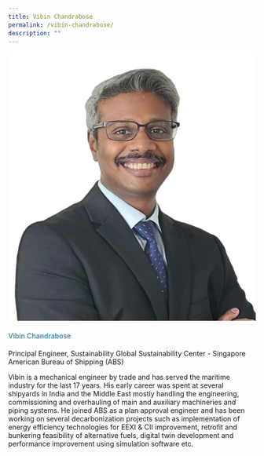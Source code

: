 ```yaml
---
title: Vibin Chandrabose
permalink: /vibin-chandrabose/
description: ""
---
```

<div class="row"> <div class="col is-3"> <img src="/images/Speakers_23/Session2/vibin chandrabose.png"> </div> <div class="col is-9 speaker-details"> <h4>Vibin Chandrabose</h4> <p>Principal Engineer, Sustainability Global Sustainability Center - Singapore <br>American Bureau of Shipping (ABS)<br> </p> <p>Vibin is a mechanical engineer by trade and has served the maritime industry for the last 17 years. His early career was spent at several shipyards in India and the Middle East mostly handling the engineering, commissioning and overhauling of main and auxiliary machineries and piping systems. He joined ABS as a plan approval engineer and has been working on several decarbonization projects such as implementation of energy efficiency technologies for EEXI &amp; CII improvement, retrofit and bunkering feasibility of alternative fuels, digital twin development and performance improvement using simulation software etc.</p> </div> </div>







<style type="text/css"> 
    .is-left{
      text-align: left;
    }
    h4{
      font-weight: 500; 
      color: #337B9A !important;
    }
     .speaker-details p { text-align: justified; }
  </style>